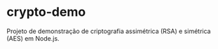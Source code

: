 # crypto-demo
Projeto de demonstração de criptografia assimétrica (RSA) e simétrica (AES) em Node.js.
